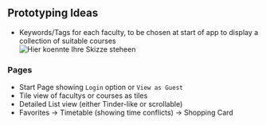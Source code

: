 
## Prototyping Ideas  
* Keywords/Tags for each faculty, to be chosen at start of app to display a collection of suitable courses  
![Hier koennte Ihre Skizze steheen](misc/skizze.png)

### Pages
* Start Page showing `Login` option or `View as Guest`
* Tile view of facultys or courses as tiles  
* Detailed List view (either Tinder-like or scrollable)  
* Favorites -> Timetable (showing time conflicts) -> Shopping Card  